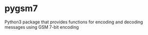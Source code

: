 # pygsm7
Python3 package that provides functions for encoding and decoding messages using GSM 7-bit encoding
